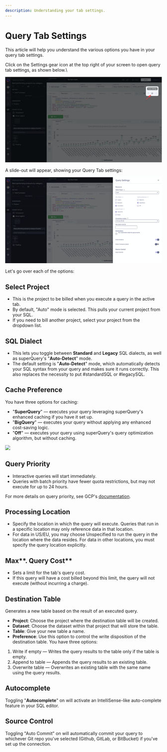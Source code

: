 ```yaml
---
description: Understanding your tab settings.
---
```


# Query Tab Settings

This article will help you understand the various options you have in your query tab settings.

Click on the Settings gear icon at the top right of your screen to open query tab settings, as shown below.\

<!-- markdownlint-disable-next-line -->
![](<../.gitbook/assets/image (19).png>)

A slide-out will appear, showing your Query Tab settings:

<!-- markdownlint-disable-next-line -->
![](<../.gitbook/assets/image (20).png>)

Let's go over each of the options:

## Select Project

* This is the project to be billed when you execute a query in the active tab.&#x20;
* By default, "Auto" mode is selected. This pulls your current project from your SQL.&#x20;
* If you need to bill another project, select your project from the dropdown list.

## SQL Dialect

* This lets you toggle between **Standard** and **Legacy** SQL dialects, as well as superQuery's "**Auto-Detect**" mode.&#x20;
* The default setting is "**Auto-Detect**" mode, which automatically detects your SQL syntax from your query and makes sure it runs correctly. This also replaces the necessity to put #standardSQL or #legacySQL.

## Cache Preference

You have three options for caching:

* "**SuperQuery**" &mdash; executes your query leveraging superQuery's enhanced caching if you have it set up.
* "**BigQuery**" &mdash; executes your query without applying any enhanced cost-saving logic.&#x20;
* "**Off**" &mdash; executes your query using superQuery's query optimization algorithm, but without caching.&#x20;

<!-- markdownlint-disable-next-line -->
[![](https://downloads.intercomcdn.com/i/o/130019029/eaac9cf1706138996e0c05c5/image.png)](https://downloads.intercomcdn.com/i/o/130019029/eaac9cf1706138996e0c05c5/image.png)

## Query Priority

* Interactive queries will start immediately.&#x20;
* Queries with batch priority have fewer quota restrictions, but may not execute for up to 24 hours.&#x20;

For more details on query priority, see GCP's [documentation](https://developers.google.com/bigquery/docs/queries#batchqueries).

## Processing Location

* Specify the location in which the query will execute. Queries that run in a specific location may only reference data in that location.
* For data in US/EU, you may choose Unspecified to run the query in the location where the data resides. For data in other locations, you must specify the query location explicitly.

## Max**. Query Cost**

* Sets a limit for the tab's query cost.
* If this query will have a cost billed beyond this limit, the query will not execute (without incurring a charge).

## Destination Table

Generates a new table based on the result of an executed query.&#x20;

* **Project**: Choose the project where the destination table will be created.
* **Dataset**: Choose the dataset within that project that will store the table.&#x20;
* **Table**: Give your new table a name.
* **Preference**: Use this option to control the write disposition of the destination table. You have three options:

1. Write if empty &mdash; Writes the query results to the table only if the table is empty.
2. Append to table &mdash; Appends the query results to an existing table.
3. Overwrite table &mdash; Overwrites an existing table with the same name using the query results.

## Autocomplete

Toggling "**Autocomplete**" on will activate an IntelliSense-like auto-complete feature in your SQL editor.&#x20;

## Source Control

Toggling "Auto Commit" on will automatically commit your query to whichever Git repo you've selected (Github, GitLab, or BitBucket) if you've set up the connection.

